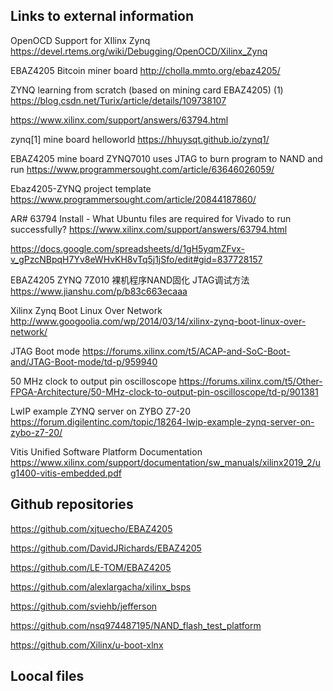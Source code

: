 ## Links to external information

OpenOCD Support for XIlinx Zynq 
https://devel.rtems.org/wiki/Debugging/OpenOCD/Xilinx_Zynq

EBAZ4205 Bitcoin miner board
http://cholla.mmto.org/ebaz4205/

ZYNQ learning from scratch (based on mining card EBAZ4205) (1)
https://blog.csdn.net/Turix/article/details/109738107

https://www.xilinx.com/support/answers/63794.html

zynq[1] mine board helloworld
https://hhuysqt.github.io/zynq1/

EBAZ4205 mine board ZYNQ7010 uses JTAG to burn program to NAND and run
https://www.programmersought.com/article/63646026059/

Ebaz4205-ZYNQ project template
https://www.programmersought.com/article/20844187860/

AR# 63794 Install - What Ubuntu files are required for Vivado to run successfully?
https://www.xilinx.com/support/answers/63794.html

https://docs.google.com/spreadsheets/d/1gH5yqmZFvx-v_gPzcNBpqH7Yv8eWHvKH8vTq5j1jSfo/edit#gid=837728157

EBAZ4205 ZYNQ 7Z010 裸机程序NAND固化 JTAG调试方法
https://www.jianshu.com/p/b83c663ecaaa

Xilinx Zynq Boot Linux Over Network
http://www.googoolia.com/wp/2014/03/14/xilinx-zynq-boot-linux-over-network/

JTAG Boot mode
https://forums.xilinx.com/t5/ACAP-and-SoC-Boot-and/JTAG-Boot-mode/td-p/959940

50 MHz clock to output pin oscilloscope
https://forums.xilinx.com/t5/Other-FPGA-Architecture/50-MHz-clock-to-output-pin-oscilloscope/td-p/901381

LwIP example ZYNQ server on ZYBO Z7-20
https://forum.digilentinc.com/topic/18264-lwip-example-zynq-server-on-zybo-z7-20/

Vitis Unified Software Platform Documentation
https://www.xilinx.com/support/documentation/sw_manuals/xilinx2019_2/ug1400-vitis-embedded.pdf

## Github repositories

https://github.com/xjtuecho/EBAZ4205

https://github.com/DavidJRichards/EBAZ4205

https://github.com/LE-TOM/EBAZ4205

https://github.com/alexlargacha/xilinx_bsps

https://github.com/sviehb/jefferson

https://github.com/nsq974487195/NAND_flash_test_platform

https://github.com/Xilinx/u-boot-xlnx

## Loocal files


